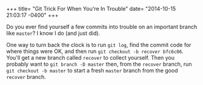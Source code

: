 +++
title= "Git Trick For When You're In Trouble"
date= "2014-10-15 21:03:17 -0400"
+++

Do you ever find yourself a few commits into trouble on an important branch like `master`? I know I do (and just did). 

One way to turn back the clock is to run `git log`, find the commit code for where things were OK, and then run `git checkout -b recover bfc6c06`. You'll get a new branch called `recover` to collect yourself. Then you probably want to `git branch -D master` then, from the `recover` branch, run `git checkout -b master` to start a fresh `master` branch from the good `recover` branch. 
